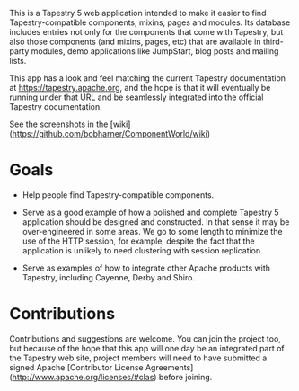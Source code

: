 This is a Tapestry 5 web application intended to make it easier to find
Tapestry-compatible components, mixins, pages and modules. Its database
includes entries not only for the components that come with Tapestry, but
also those components (and mixins, pages, etc) that are available in
third-party modules, demo applications like JumpStart, blog posts and
mailing lists.

This app has a look and feel matching the current Tapestry documentation
at https://tapestry.apache.org, and the hope is that it will eventually
be running under that URL and be seamlessly integrated into the official
Tapestry documentation.

See the screenshots in the [wiki] (https://github.com/bobharner/ComponentWorld/wiki)

Goals
=====

* Help people find Tapestry-compatible components.

* Serve as a good example of how a polished and complete Tapestry 5
application should be designed and constructed. In that sense it may be
over-engineered in some areas. We go to some length to minimize the use of the
HTTP session, for example, despite the fact that the application is unlikely to
need clustering with session replication.

* Serve as examples of how to integrate other Apache products with Tapestry,
including Cayenne, Derby and Shiro.

Contributions
=============

Contributions and suggestions are welcome. You can join the project too, but
because of the hope that this app will one day be an integrated part of the
Tapestry web site, project members will need to have submitted a signed Apache
[Contributor License Agreements] (http://www.apache.org/licenses/#clas) before
joining.

